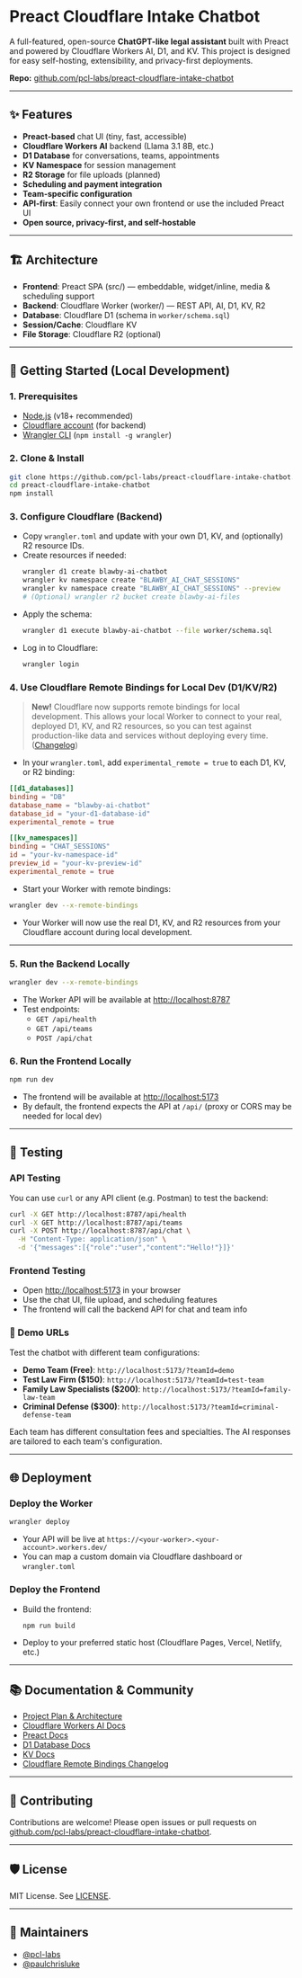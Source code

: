 # Preact Cloudflare Intake Chatbot

A full-featured, open-source **ChatGPT-like legal assistant** built with Preact and powered by Cloudflare Workers AI, D1, and KV. This project is designed for easy self-hosting, extensibility, and privacy-first deployments.

**Repo:** [github.com/pcl-labs/preact-cloudflare-intake-chatbot](https://github.com/pcl-labs/preact-cloudflare-intake-chatbot)

---

## ✨ Features

- **Preact-based** chat UI (tiny, fast, accessible)
- **Cloudflare Workers AI** backend (Llama 3.1 8B, etc.)
- **D1 Database** for conversations, teams, appointments
- **KV Namespace** for session management
- **R2 Storage** for file uploads (planned)
- **Scheduling and payment integration**
- **Team-specific configuration**
- **API-first**: Easily connect your own frontend or use the included Preact UI
- **Open source, privacy-first, and self-hostable**

---

## 🏗️ Architecture

- **Frontend**: Preact SPA (src/) — embeddable, widget/inline, media & scheduling support
- **Backend**: Cloudflare Worker (worker/) — REST API, AI, D1, KV, R2
- **Database**: Cloudflare D1 (schema in `worker/schema.sql`)
- **Session/Cache**: Cloudflare KV
- **File Storage**: Cloudflare R2 (optional)

---

## 🚀 Getting Started (Local Development)

### 1. Prerequisites
- [Node.js](https://nodejs.org/) (v18+ recommended)
- [Cloudflare account](https://dash.cloudflare.com/) (for backend)
- [Wrangler CLI](https://developers.cloudflare.com/workers/wrangler/) (`npm install -g wrangler`)

### 2. Clone & Install
```bash
git clone https://github.com/pcl-labs/preact-cloudflare-intake-chatbot.git
cd preact-cloudflare-intake-chatbot
npm install
```

### 3. Configure Cloudflare (Backend)
- Copy `wrangler.toml` and update with your own D1, KV, and (optionally) R2 resource IDs.
- Create resources if needed:
  ```bash
  wrangler d1 create blawby-ai-chatbot
  wrangler kv namespace create "BLAWBY_AI_CHAT_SESSIONS"
  wrangler kv namespace create "BLAWBY_AI_CHAT_SESSIONS" --preview
  # (Optional) wrangler r2 bucket create blawby-ai-files
  ```
- Apply the schema:
  ```bash
  wrangler d1 execute blawby-ai-chatbot --file worker/schema.sql
  ```
- Log in to Cloudflare:
  ```bash
  wrangler login
  ```

### 4. Use Cloudflare Remote Bindings for Local Dev (D1/KV/R2)

> **New!** Cloudflare now supports remote bindings for local development. This allows your local Worker to connect to your real, deployed D1, KV, and R2 resources, so you can test against production-like data and services without deploying every time. ([Changelog](https://developers.cloudflare.com/changelog/2025-06-18-remote-bindings-beta/))

- In your `wrangler.toml`, add `experimental_remote = true` to each D1, KV, or R2 binding:

```toml
[[d1_databases]]
binding = "DB"
database_name = "blawby-ai-chatbot"
database_id = "your-d1-database-id"
experimental_remote = true

[[kv_namespaces]]
binding = "CHAT_SESSIONS"
id = "your-kv-namespace-id"
preview_id = "your-kv-preview-id"
experimental_remote = true
```

- Start your Worker with remote bindings:

```bash
wrangler dev --x-remote-bindings
```

- Your Worker will now use the real D1, KV, and R2 resources from your Cloudflare account during local development.

---

### 5. Run the Backend Locally
```bash
wrangler dev --x-remote-bindings
```
- The Worker API will be available at [http://localhost:8787](http://localhost:8787)
- Test endpoints:
  - `GET /api/health`
  - `GET /api/teams`
  - `POST /api/chat`

### 6. Run the Frontend Locally
```bash
npm run dev
```
- The frontend will be available at [http://localhost:5173](http://localhost:5173)
- By default, the frontend expects the API at `/api/` (proxy or CORS may be needed for local dev)

---

## 🧪 Testing

### API Testing
You can use `curl` or any API client (e.g. Postman) to test the backend:
```bash
curl -X GET http://localhost:8787/api/health
curl -X GET http://localhost:8787/api/teams
curl -X POST http://localhost:8787/api/chat \
  -H "Content-Type: application/json" \
  -d '{"messages":[{"role":"user","content":"Hello!"}]}'
```

### Frontend Testing
- Open [http://localhost:5173](http://localhost:5173) in your browser
- Use the chat UI, file upload, and scheduling features
- The frontend will call the backend API for chat and team info

### 🎯 Demo URLs

Test the chatbot with different team configurations:

- **Demo Team (Free)**: `http://localhost:5173/?teamId=demo`
- **Test Law Firm ($150)**: `http://localhost:5173/?teamId=test-team`
- **Family Law Specialists ($200)**: `http://localhost:5173/?teamId=family-law-team`
- **Criminal Defense ($300)**: `http://localhost:5173/?teamId=criminal-defense-team`

Each team has different consultation fees and specialties. The AI responses are tailored to each team's configuration.

---

## 🌐 Deployment

### Deploy the Worker
```bash
wrangler deploy
```
- Your API will be live at `https://<your-worker>.<your-account>.workers.dev/`
- You can map a custom domain via Cloudflare dashboard or `wrangler.toml`

### Deploy the Frontend
- Build the frontend:
  ```bash
  npm run build
  ```
- Deploy to your preferred static host (Cloudflare Pages, Vercel, Netlify, etc.)

---

## 📚 Documentation & Community
- [Project Plan & Architecture](./intake_form_chatbot_plan.md)
- [Cloudflare Workers AI Docs](https://developers.cloudflare.com/workers-ai/)
- [Preact Docs](https://preactjs.com/)
- [D1 Database Docs](https://developers.cloudflare.com/d1/)
- [KV Docs](https://developers.cloudflare.com/kv/)
- [Cloudflare Remote Bindings Changelog](https://developers.cloudflare.com/changelog/2025-06-18-remote-bindings-beta/)

---

## 🤝 Contributing

Contributions are welcome! Please open issues or pull requests on [github.com/pcl-labs/preact-cloudflare-intake-chatbot](https://github.com/pcl-labs/preact-cloudflare-intake-chatbot).

---

## 🛡️ License

MIT License. See [LICENSE](./LICENSE).

---

## 📝 Maintainers
- [@pcl-labs](https://github.com/pcl-labs)
- [@paulchrisluke](https://github.com/paulchrisluke)
